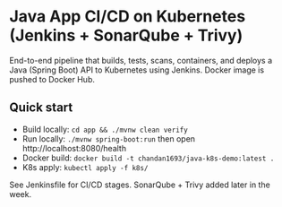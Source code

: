 # Java App CI/CD on Kubernetes (Jenkins + SonarQube + Trivy)

End-to-end pipeline that builds, tests, scans, containers, and deploys a Java (Spring Boot) API to Kubernetes using Jenkins. Docker image is pushed to Docker Hub.

## Quick start
- Build locally: `cd app && ./mvnw clean verify`
- Run locally: `./mvnw spring-boot:run` then open http://localhost:8080/health
- Docker build: `docker build -t chandan1693/java-k8s-demo:latest .`
- K8s apply: `kubectl apply -f k8s/`

See Jenkinsfile for CI/CD stages. SonarQube + Trivy added later in the week.
